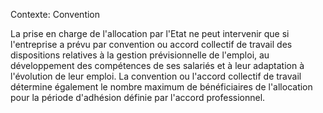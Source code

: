 Contexte: Convention

La prise en charge de l'allocation par l'Etat ne peut intervenir que si l'entreprise a prévu par convention ou accord collectif de travail des dispositions relatives à la gestion prévisionnelle de l'emploi, au développement des compétences de ses salariés et à leur adaptation à l'évolution de leur emploi. La convention ou l'accord collectif de travail détermine également le nombre maximum de bénéficiaires de l'allocation pour la période d'adhésion définie par l'accord professionnel.